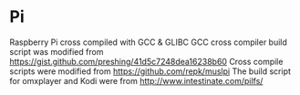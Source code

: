 # Pi
Raspberry Pi cross compiled with GCC &amp; GLIBC
GCC cross compiler build script was modified from  https://gist.github.com/preshing/41d5c7248dea16238b60
Cross compile scripts were modified from  https://github.com/repk/muslpi
The build script for omxplayer and Kodi were from http://www.intestinate.com/pilfs/
